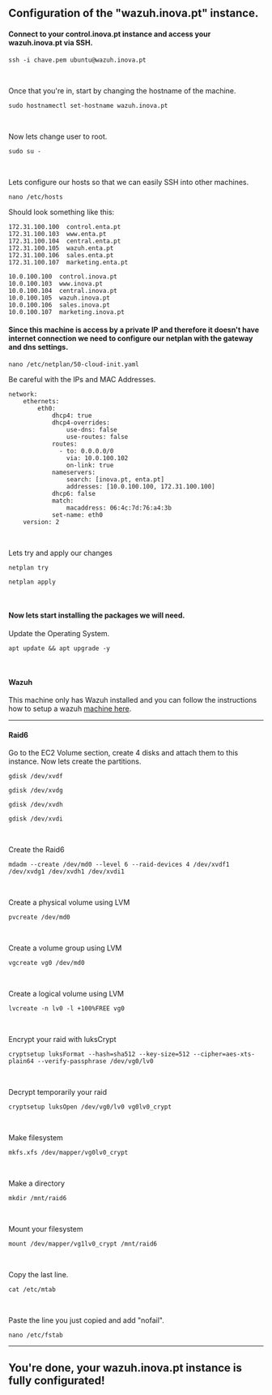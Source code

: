 ## Configuration of the "wazuh.inova.pt" instance.

#### Connect to your control.inova.pt instance and access your wazuh.inova.pt via SSH.

```
ssh -i chave.pem ubuntu@wazuh.inova.pt
```

<br>

Once that you're in, start by changing the hostname of the machine.

```
sudo hostnamectl set-hostname wazuh.inova.pt
```

<br>

Now lets change user to root.
```
sudo su -
```

<br>

Lets configure our hosts so that we can easily SSH into other machines.
```
nano /etc/hosts
```
Should look something like this: 
```
172.31.100.100  control.enta.pt
172.31.100.103  www.enta.pt
172.31.100.104  central.enta.pt
172.31.100.105  wazuh.enta.pt
172.31.100.106  sales.enta.pt
172.31.100.107  marketing.enta.pt

10.0.100.100  control.inova.pt
10.0.100.103  www.inova.pt
10.0.100.104  central.inova.pt
10.0.100.105  wazuh.inova.pt
10.0.100.106  sales.inova.pt
10.0.100.107  marketing.inova.pt
```
#### Since this machine is access by a private IP and therefore it doesn't have internet connection we need to configure our netplan with the gateway and dns settings.
```
nano /etc/netplan/50-cloud-init.yaml
```
Be careful with the IPs and MAC Addresses.
```
network:
    ethernets:
        eth0:
            dhcp4: true
            dhcp4-overrides:
                use-dns: false
                use-routes: false
            routes:
              - to: 0.0.0.0/0
                via: 10.0.100.102
                on-link: true
            nameservers:
                search: [inova.pt, enta.pt]
                addresses: [10.0.100.100, 172.31.100.100]
            dhcp6: false
            match:
                macaddress: 06:4c:7d:76:a4:3b
            set-name: eth0
    version: 2
```

<br>

Lets try and apply our changes
```
netplan try
```
```
netplan apply
```

<br>

#### Now lets start installing the packages we will need.
Update the Operating System.
```
apt update && apt upgrade -y
```

<br>

#### Wazuh

This machine only has Wazuh installed and you can follow the instructions how to setup a wazuh [machine here](https://documentation.wazuh.com/current/installation-guide/open-distro/all-in-one-deployment/all-in-one.html).

---

#### Raid6

Go to the EC2 Volume section, create 4 disks and attach them to this instance.
Now lets create the partitions.
```
gdisk /dev/xvdf
```
```
gdisk /dev/xvdg
```
```
gdisk /dev/xvdh
```
```
gdisk /dev/xvdi
```

<br>

Create the Raid6
```
mdadm --create /dev/md0 --level 6 --raid-devices 4 /dev/xvdf1 /dev/xvdg1 /dev/xvdh1 /dev/xvdi1
```

<br>

Create a physical volume using LVM
```
pvcreate /dev/md0
```

<br>

Create a volume group using LVM
```
vgcreate vg0 /dev/md0
```

<br>

Create a logical volume using LVM
```
lvcreate -n lv0 -l +100%FREE vg0
```

<br>

Encrypt your raid with luksCrypt
```
cryptsetup luksFormat --hash=sha512 --key-size=512 --cipher=aes-xts-plain64 --verify-passphrase /dev/vg0/lv0
```

<br>

Decrypt temporarily your raid
```
cryptsetup luksOpen /dev/vg0/lv0 vg0lv0_crypt
```

<br>

Make filesystem
```
mkfs.xfs /dev/mapper/vg0lv0_crypt
```

<br>

Make a directory 
```
mkdir /mnt/raid6
```

<br>

Mount your filesystem
```
mount /dev/mapper/vg1lv0_crypt /mnt/raid6
```

<br>

Copy the last line.
```
cat /etc/mtab
```

<br>

Paste the line you just copied and add "nofail".
```
nano /etc/fstab
```

---

## You're done, your wazuh.inova.pt instance is fully configurated!
